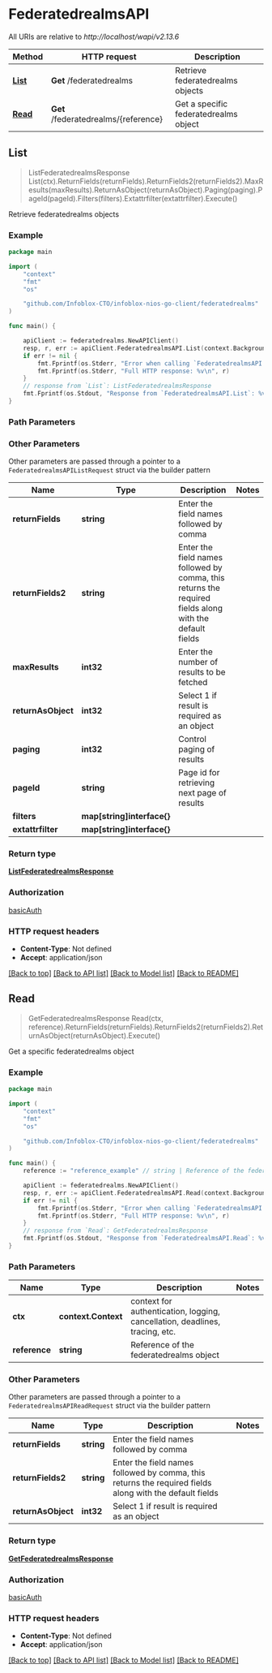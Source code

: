 # FederatedrealmsAPI

All URIs are relative to *http://localhost/wapi/v2.13.6*

Method | HTTP request | Description
------------- | ------------- | -------------
[**List**](FederatedrealmsAPI.md#List) | **Get** /federatedrealms | Retrieve federatedrealms objects
[**Read**](FederatedrealmsAPI.md#Read) | **Get** /federatedrealms/{reference} | Get a specific federatedrealms object



## List

> ListFederatedrealmsResponse List(ctx).ReturnFields(returnFields).ReturnFields2(returnFields2).MaxResults(maxResults).ReturnAsObject(returnAsObject).Paging(paging).PageId(pageId).Filters(filters).Extattrfilter(extattrfilter).Execute()

Retrieve federatedrealms objects



### Example

```go
package main

import (
	"context"
	"fmt"
	"os"

	"github.com/Infoblox-CTO/infoblox-nios-go-client/federatedrealms"
)

func main() {

	apiClient := federatedrealms.NewAPIClient()
	resp, r, err := apiClient.FederatedrealmsAPI.List(context.Background()).Execute()
	if err != nil {
		fmt.Fprintf(os.Stderr, "Error when calling `FederatedrealmsAPI.List``: %v\n", err)
		fmt.Fprintf(os.Stderr, "Full HTTP response: %v\n", r)
	}
	// response from `List`: ListFederatedrealmsResponse
	fmt.Fprintf(os.Stdout, "Response from `FederatedrealmsAPI.List`: %v\n", resp)
}
```

### Path Parameters



### Other Parameters

Other parameters are passed through a pointer to a `FederatedrealmsAPIListRequest` struct via the builder pattern


Name | Type | Description  | Notes
------------- | ------------- | ------------- | -------------
**returnFields** | **string** | Enter the field names followed by comma | 
**returnFields2** | **string** | Enter the field names followed by comma, this returns the required fields along with the default fields | 
**maxResults** | **int32** | Enter the number of results to be fetched | 
**returnAsObject** | **int32** | Select 1 if result is required as an object | 
**paging** | **int32** | Control paging of results | 
**pageId** | **string** | Page id for retrieving next page of results | 
**filters** | **map[string]interface{}** |  | 
**extattrfilter** | **map[string]interface{}** |  | 

### Return type

[**ListFederatedrealmsResponse**](ListFederatedrealmsResponse.md)

### Authorization

[basicAuth](../README.md#basicAuth)

### HTTP request headers

- **Content-Type**: Not defined
- **Accept**: application/json

[[Back to top]](#) [[Back to API list]](../README.md#documentation-for-api-endpoints)
[[Back to Model list]](../README.md#documentation-for-models)
[[Back to README]](../README.md)


## Read

> GetFederatedrealmsResponse Read(ctx, reference).ReturnFields(returnFields).ReturnFields2(returnFields2).ReturnAsObject(returnAsObject).Execute()

Get a specific federatedrealms object



### Example

```go
package main

import (
	"context"
	"fmt"
	"os"

	"github.com/Infoblox-CTO/infoblox-nios-go-client/federatedrealms"
)

func main() {
	reference := "reference_example" // string | Reference of the federatedrealms object

	apiClient := federatedrealms.NewAPIClient()
	resp, r, err := apiClient.FederatedrealmsAPI.Read(context.Background(), reference).Execute()
	if err != nil {
		fmt.Fprintf(os.Stderr, "Error when calling `FederatedrealmsAPI.Read``: %v\n", err)
		fmt.Fprintf(os.Stderr, "Full HTTP response: %v\n", r)
	}
	// response from `Read`: GetFederatedrealmsResponse
	fmt.Fprintf(os.Stdout, "Response from `FederatedrealmsAPI.Read`: %v\n", resp)
}
```

### Path Parameters


Name | Type | Description  | Notes
------------- | ------------- | ------------- | -------------
**ctx** | **context.Context** | context for authentication, logging, cancellation, deadlines, tracing, etc.
**reference** | **string** | Reference of the federatedrealms object | 

### Other Parameters

Other parameters are passed through a pointer to a `FederatedrealmsAPIReadRequest` struct via the builder pattern


Name | Type | Description  | Notes
------------- | ------------- | ------------- | -------------
**returnFields** | **string** | Enter the field names followed by comma | 
**returnFields2** | **string** | Enter the field names followed by comma, this returns the required fields along with the default fields | 
**returnAsObject** | **int32** | Select 1 if result is required as an object | 

### Return type

[**GetFederatedrealmsResponse**](GetFederatedrealmsResponse.md)

### Authorization

[basicAuth](../README.md#basicAuth)

### HTTP request headers

- **Content-Type**: Not defined
- **Accept**: application/json

[[Back to top]](#) [[Back to API list]](../README.md#documentation-for-api-endpoints)
[[Back to Model list]](../README.md#documentation-for-models)
[[Back to README]](../README.md)

